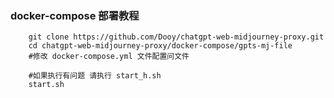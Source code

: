 ### docker-compose 部署教程

```shell
    git clone https://github.com/Dooy/chatgpt-web-midjourney-proxy.git
    cd chatgpt-web-midjourney-proxy/docker-compose/gpts-mj-file
    #修改 docker-compose.yml 文件配置问文件

    #如果执行有问题 请执行 start_h.sh
    start.sh
```
